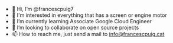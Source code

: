 - 👋 Hi, I’m @francescpuig7
- 👀 I'm interested in everything that has a screen or engine motor
- 🌱 I’m currently learning Associate Google Cloud Engineer
- 💞️ I’m looking to collaborate on open source projects
- 📫 How to reach me, just send a mail to info@francescpuig.cat

<!---
francescpuig7/francescpuig7 is a ✨ special ✨ repository because its `README.md` (this file) appears on your GitHub profile.
You can click the Preview link to take a look at your changes.
--->
